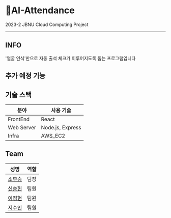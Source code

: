 # AI-Attendance
2023-2 JBNU Cloud Computing Project

---

## INFO
'얼굴 인식'만으로 자동 출석 체크가 이루어지도록 돕는 프로그램입니다

## 추가 예정 기능



## 기술 스택
|분야|사용 기술|
|---|---|
|FrontEnd| React |
|Web Server| Node.js, Express |
|Infra| AWS_EC2 |

## Team
|성명|역할|
|---|---|
|[소부승](https://github.com/bootkorea)| 팀장 |
|[신승헌](https://github.com/)| 팀원 |
|[이정현](https://github.com/)| 팀원 |
|[지수인](https://github.com/)| 팀원 |

